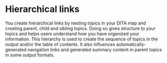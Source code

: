 # Hierarchical links

You create hierarchical links by nesting topics in your DITA map and creating parent, child and sibling topics. Doing so gives structure to your topics and helps users understand how you have organized your information. This hierarchy is used to create the sequence of topics in the output and/or the table of contents. It also influences automatically-generated navigation links and generated summary content in parent topics in some output formats.

